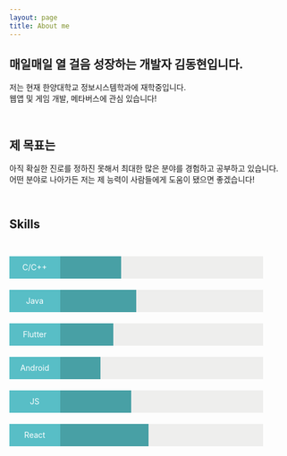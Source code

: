 ```yaml
---
layout: page
title: About me
---
```


## 매일매일 열 걸음 성장하는 개발자 김동현입니다.

저는 현재 한양대학교 정보시스템학과에 재학중입니다. <br>
웹앱 및 게임 개발, 메타버스에 관심 있습니다! <br>

<div style="height: 14px"></div>

## 제 목표는

아직 확실한 진로를 정하진 못해서 최대한 많은 분야를 경험하고 공부하고 있습니다. <br>
어떤 분야로 나아가든 저는 제 능력이 사람들에게 도움이 됐으면 좋겠습니다! <br>

<div style="height: 14px"></div>

## Skills

<div style="height: 28px"></div>

<div style="display: flex; background-color:#eeeeed; width: 90%; position: relative">
  <div style="height: 40px; width: 20%; background-color:#58bec6; color: white; text-align: center; line-height: 40px;">
    C/C++
  </div>
  <div style="height: 40px; width: 24%; background-color:#48a0a5;"></div>
</div>

<div style="height: 20px"></div>

<div style="display: flex; background-color:#eeeeed; width: 90%; position: relative">
  <div style="height: 40px; width: 20%; background-color:#58bec6; color: white; text-align: center; line-height: 40px;">
    Java
  </div>
  <div style="height: 40px; width: 30%; background-color:#48a0a5;"></div>
</div>

<div style="height: 20px"></div>

<div style="display: flex; background-color:#eeeeed; width: 90%; position: relative">
  <div style="height: 40px; width: 20%; background-color:#58bec6; color: white; text-align: center; line-height: 40px;">
    Flutter
  </div>
  <div style="height: 40px; width: 21%; background-color:#48a0a5;"></div>
</div>

<div style="height: 20px"></div>

<div style="display: flex; background-color:#eeeeed; width: 90%; position: relative">
  <div style="height: 40px; width: 20%; background-color:#58bec6; color: white; text-align: center; line-height: 40px;">
    Android
  </div>
  <div style="height: 40px; width: 16%; background-color:#48a0a5;"></div>
</div>

<div style="height: 20px"></div>

<div style="display: flex; background-color:#eeeeed; width: 90%; position: relative">
  <div style="height: 40px; width: 20%; background-color:#58bec6; color: white; text-align: center; line-height: 40px;">
    JS
  </div>
  <div style="height: 40px; width: 28%; background-color:#48a0a5;"></div>
</div>

<div style="height: 20px"></div>

<div style="display: flex; background-color:#eeeeed; width: 90%; position: relative">
  <div style="height: 40px; width: 20%; background-color:#58bec6; color: white; text-align: center; line-height: 40px;">
    React
  </div>
  <div style="height: 40px; width: 35%; background-color:#48a0a5;"></div>
</div>


